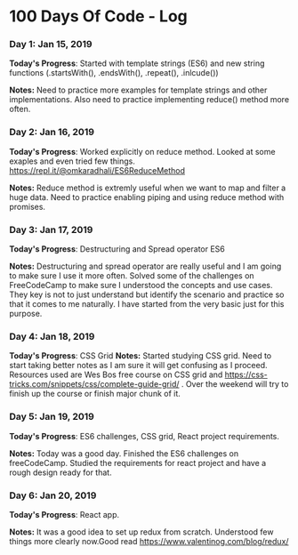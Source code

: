 # 100 Days Of Code - Log

### Day 1: Jan 15, 2019 


**Today's Progress**: Started with template strings (ES6) and new string functions (.startsWith(), .endsWith(), .repeat(), .inlcude())

**Notes:** Need to practice more examples for template strings and other implementations. Also need to practice implementing reduce() method more often.

### Day 2: Jan 16, 2019 


**Today's Progress**: Worked explicitly on reduce method. Looked at some exaples and even tried few things. https://repl.it/@omkaradhali/ES6ReduceMethod

**Notes:** Reduce method is extremly useful when we want to map and filter a huge data. Need to practice enabling piping and using reduce method with promises.

### Day 3: Jan 17, 2019 


**Today's Progress**: Destructuring and Spread operator ES6

**Notes:** Destructuring and spread operator are really useful and I am going to make sure I use it more often. Solved some of the challenges on FreeCodeCamp to make sure I understood the concepts and use cases. They key is not to just understand but identify the scenario and practice so that it comes to me naturally. I have started from the very basic just for this purpose.

### Day 4: Jan 18, 2019 


**Today's Progress**: CSS Grid
**Notes:** Started studying CSS grid. Need to start taking better notes as I am sure it will get confusing as I proceed. Resources used are Wes Bos free course on CSS grid and https://css-tricks.com/snippets/css/complete-guide-grid/ . Over the weekend will try to finish up the course or finish major chunk of it.

### Day 5: Jan 19, 2019 


**Today's Progress**: ES6 challenges, CSS grid, React project requirements.

**Notes:** Today was a good day. Finished the ES6 challenges on freeCodeCamp. Studied the requirements for react project and have a rough design ready for that.


### Day 6: Jan 20, 2019 


**Today's Progress**: React app.

**Notes:** It was a good idea to set up redux from scratch. Understood few things more clearly now.Good read https://www.valentinog.com/blog/redux/
